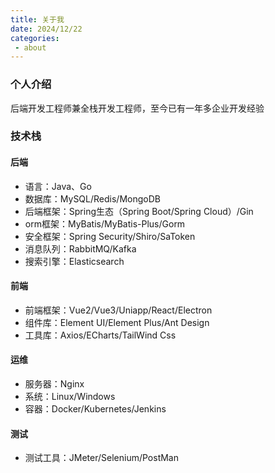 ```yaml
---
title: 关于我
date: 2024/12/22
categories:
 - about
---
```


### 个人介绍
后端开发工程师兼全栈开发工程师，至今已有一年多企业开发经验

### 技术栈
#### 后端
- 语言：Java、Go
- 数据库：MySQL/Redis/MongoDB
- 后端框架：Spring生态（Spring Boot/Spring Cloud）/Gin
- orm框架：MyBatis/MyBatis-Plus/Gorm
- 安全框架：Spring Security/Shiro/SaToken
- 消息队列：RabbitMQ/Kafka
- 搜索引擎：Elasticsearch
#### 前端
- 前端框架：Vue2/Vue3/Uniapp/React/Electron
- 组件库：Element UI/Element Plus/Ant Design
- 工具库：Axios/ECharts/TailWind Css
#### 运维
- 服务器：Nginx
- 系统：Linux/Windows
- 容器：Docker/Kubernetes/Jenkins
#### 测试
- 测试工具：JMeter/Selenium/PostMan
